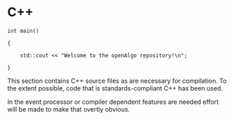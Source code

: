 # C++ #

	int main()

	{

		std::cout << "Welcome to the openAlgo repository!\n";

	}

This section contains C++ source files as are necessary for compilation. To the extent possible, code that is standards-compliant C++ has been used.

In the event processor or compiler dependent features are needed effort will be made to make that overtly obvious.

